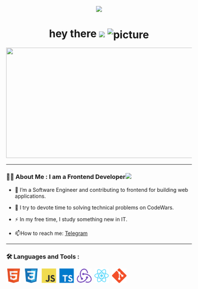 <!--## Hi there 👋-->
<div id="header" align="center">
  <img src="https://media.giphy.com/media/v1.Y2lkPWVjZjA1ZTQ3bDloeTlnd2lqNXhtYnRua3hhZ3lpOXkzOWZsc3oxejdhNWhtODdmaSZlcD12MV9naWZzX3NlYXJjaCZjdD1n/HscDLzkO8EOTmgkhQP/giphy.gif" width="100"/>
</div>
<div align="center">
  <h1>
  hey there
  <img src="https://media.giphy.com/media/hvRJCLFzcasrR4ia7z/giphy.gif" width="30px"/>
  <img src="https://komarev.com/ghpvc/?username=ForestRustle&style=flat-square&color=blue" alt="picture" align="center"/>
</h1>
</div>
<div align="center">
  <img src="https://media.giphy.com/media/dWesBcTLavkZuG35MI/giphy.gif" width="600" height="300"/>
</div>

---

### :man_technologist: About Me : I am a Frontend Developer<img src="https://media.giphy.com/media/WUlplcMpOCEmTGBtBW/giphy.gif" width="30">

- :telescope: I’m a Software Engineer and contributing to frontend for building web applications.

- :seedling: I try to devote time to solving technical problems on CodeWars.

- :zap: In my free time, I study something new in IT.

- :mailbox:How to reach me: <a href="https://t.me/forest_rustle" tardet=_blank>Telegram</a>

---

### :hammer_and_wrench: Languages and Tools :

<img src="https://github.com/devicons/devicon/blob/master/icons/html5/html5-original.svg" width=40 height=40/>&nbsp;
<img src="https://github.com/devicons/devicon/blob/master/icons/css3/css3-original.svg" width=40 height=40/>&nbsp;
<img src="https://github.com/devicons/devicon/blob/master/icons/javascript/javascript-original.svg" width=40 height=40/>&nbsp;
<img src="https://github.com/devicons/devicon/blob/master/icons/typescript/typescript-original.svg" width=40 height=40/>&nbsp;
<img src="https://github.com/devicons/devicon/blob/master/icons/redux/redux-original.svg" width=40 height=40/>&nbsp;
<img src="https://github.com/devicons/devicon/blob/master/icons/react/react-original.svg" width=40 height=40/>&nbsp;
<img src="https://github.com/devicons/devicon/blob/master/icons/git/git-original.svg" width=40 height=40/>&nbsp;
<!--
**ForestRustle/ForestRustle** is a ✨ _special_ ✨ repository because its `README.md` (this file) appears on your GitHub profile.

Here are some ideas to get you started:

- 🔭 I’m currently working on ...
- 🌱 I’m currently learning ...
- 👯 I’m looking to collaborate on ...
- 🤔 I’m looking for help with ...
- 💬 Ask me about ...
- 📫 How to reach me: ...
- 😄 Pronouns: ...
- ⚡ Fun fact: ...
-->
